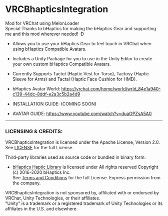 # VRCBhapticsIntegration
Mod for VRChat using MelonLoader  
Special Thanks to bHaptics for making the bHaptics Gear and supporting me and this mod wherever needed! :D

- Allows you to use your bHaptics Gear to feel touch in VRChat when using bHaptics Compatible Avatars.
- Includes a Unity Package for you to use in the Unity Editor to create your own custom bHaptics Compatible Avatars.
- Currently Supports Tactot (Haptic Vest for Torso), Tactosy (Haptic Sleeve for Arms) and Tactal (Haptic Face Cushion for HMD).

- bHaptics Avatar World: https://vrchat.com/home/world/wrld_84e1a940-c139-44dc-8ddf-e2a3c5b2a4d9

- INSTALLATION GUIDE: (COMING SOON)

- AVATAR GUIDE: https://www.youtube.com/watch?v=duaOPZsA5A0

---

### LICENSING & CREDITS:

VRCBhapticsIntegration is licensed under the Apache License, Version 2.0. See [LICENSE](https://github.com/HerpDerpinstine/VRCBhapticsIntegration/blob/master/LICENSE.md) for the full License.

Third-party libraries used as source code or bundled in binary form:
- [bHaptics Haptic Library](https://github.com/bhaptics/haptic-library) is licensed under All rights reserved Copyright (c) 2016-2020 bHaptics Inc.  
See [Terms and Conditions](https://www.bhaptics.com/legals/terms-and-conditions) for the full License. Express permission from the company.

VRCBhapticsIntegration is not sponsored by, affiliated with or endorsed by VRChat, Unity Technologies, or their affiliates.  
"Unity" is a trademark or a registered trademark of Unity Technologies or its affiliates in the U.S. and elsewhere.
